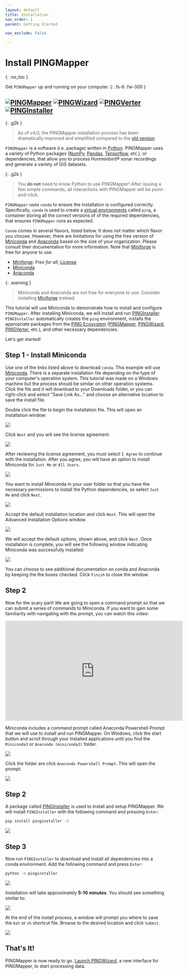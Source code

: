```yaml
---
layout: default
title: Installation
nav_order: 1
parent: Getting Started

nav_exclude: false

---
```


# Install PINGMapper
{: .no_toc }

Get `PINGMapper` up and running on your computer.
{: .fs-6 .fw-300 }

[![PINGMapper](https://img.shields.io/pypi/v/pingmapper?label=PINGMapper)](https://pypi.org/project/pingmapper/) [![PINGWizard](https://img.shields.io/pypi/v/pingwizard?label=PINGWizard)](https://pypi.org/project/pingwizard/) [![PINGVerter](https://img.shields.io/pypi/v/pingverter?label=PINGVerter)](https://pypi.org/project/pingverter/) [![PINGInstaller](https://img.shields.io/pypi/v/pinginstaller?label=PINGInstaller)](https://pypi.org/project/pinginstaller/)
---

{: .g2k }
> As of v4.0, the PINGMapper installation process has been dramatically improved and simplified compared to the [old version](./Installation-v1.md)

`PINGMapper` is a software (i.e. package) written in [Python](https://www.python.org/). PINGMapper uses a variety of Python packages ([NumPy](https://numpy.org/), [Pandas](https://pandas.pydata.org/), [Tensorflow](https://www.tensorflow.org/), etc.), or dependencies, that allow you to process Humminbird&reg; sonar recordings and generate a variety of GIS datasets.

{: .g2k }
> You **do not** need to know Python to use PINGMapper! After issuing a few simple commands, all interactions with PINGMapper will be point-and-click.

`PINGMapper` uses `conda` to ensure the installation is configured correctly. Specifically, `conda` is used to create a [virtual environments](https://conda.io/projects/conda/en/latest/user-guide/tasks/manage-environments.html#) called `ping`, a container storing all the correct versions of of the required dependencies, that ensures `PINGMapper` runs as expected.

 `Conda` comes in several flavors, listed below. It does not matter which flavor you choose. However, there are limitations for using the free version of [Miniconda](https://docs.conda.io/en/latest/miniconda.html) and [Anaconda](https://www.anaconda.com/) based on the size of your organization. Please consult their documentation for more information. Note that [Miniforge](https://conda-forge.org/download/) is free for anyone to use.

 - [Miniforge](https://conda-forge.org/download/): *Free for all*; [License](https://github.com/conda-forge/miniforge?tab=License-1-ov-file#readme)
 - [Miniconda](https://docs.conda.io/en/latest/miniconda.html)
 - [Anaconda](https://www.anaconda.com/)

{: .warning }
> Miniconda and Anaconda are not free for everyone to use. Consider installing [Miniforge](https://conda-forge.org/download/) instead.

This tutorial will use Miniconda to demonstrate how to install and configure `PINGMapper`. After installing Miniconda, we will install and run [PINGInstaller](https://github.com/CameronBodine/PINGInstaller). `PINGInstaller` automatically creates the `ping` environment, installs the appropriate packages from the [PING Ecosystem](../PINGEcosystem.md) ([PINGMapper](https://github.com/CameronBodine/PINGMapper), [PINGWizard](https://github.com/CameronBodine/PINGWizard), [PINGVerter](https://github.com/CameronBodine/PINGVerter), etc.), and other necessary dependencies.

Let's get started!

## Step 1 - Install Miniconda

Use one of the links listed above to download `conda`. This example will use [Miniconda](https://docs.conda.io/en/latest/miniconda.html). There is a separate installation file depending on the type of your computer's operation system. This tutorial was made on a Windows machine but the process should be similar on other operation systems. Click the file and it will download to your Downloads folder, or you can right-click and select "Save Link As..." and choose an alternative location to save the install file.

Double click the file to begin the installation file. This will open an installation window:

<img src="../../assets/install/miniconda_install_1.PNG"/>

Click `Next` and you will see the license agreement:

<img src="../../assets/install/miniconda_install_2.PNG"/>

After reviewing the license agreement, you must select `I Agree` to continue with the installation. After you agree, you will have an option to install Miniconda for `Just Me` or `All Users`. 

<img src="../../assets/install/miniconda_install_3.PNG"/>

You want to install Miniconda in your user folder so that you have the necessary permissions to install the Python dependencies, so select `Just Me` and click `Next`.

<img src="../../assets/install/miniconda_install_4.PNG"/>

Accept the default installation location and click `Next`. This will open the Advanced Installation Options window. 

<img src="../../assets/install/miniconda_install_5.PNG"/>

We will accept the default options, shown above, and click `Next`. Once installation is complete, you will see the following window indicating Miniconda was successfully installed:

<img src="../../assets/install/miniconda_install_6.PNG"/>

You can choose to see additional documentation on conda and Anaconda by keeping the the boxes checked. Click `Finish` to close the window.

## Step 2

Now for the scary part! We are going to open a command prompt so that we can submit a series of commands to Miniconda. If you want to gain some familiarity with navigating with the prompt, you can watch this video:

<iframe width="560" height="315" src="https://www.youtube.com/embed/9zMWXD-xoxc" title="YouTube video player" frameborder="0" allow="accelerometer; autoplay; clipboard-write; encrypted-media; gyroscope; picture-in-picture; web-share" allowfullscreen></iframe>

Miniconda includes a command prompt called Anaconda Powershell Prompt that we will use to install and run PINGMapper. On Windows, click the start button and scroll through your installed applications until you find the `Miniconda3` or `Anaconda (miniconda3)` folder. 

<img src="../../assets/install/miniconda_run.png"/>

Click the folder are click `Anaconda Powershell Prompt`. This will open the prompt.

<img src="../../assets/install/shell_1a.PNG"/>

## Step 2

A package called [PINGInstaller](https://github.com/CameronBodine/PINGInstaller) is used to install and setup PINGMapper. We will install `PINGInstaller` with the following command and pressing `Enter`:

```bash
pip install pinginstaller -U
```

<img src="../../assets/install/shell_install_pinginstaller.PNG"/>

## Step 3

Now run `PINGInstaller` to download and install all dependencies into a conda environment. Add the following command and press `Enter`:

```bash
python -m pinginstaller
```

<img src="../../assets/install/shell_run_pinginstaller.PNG"/>

Installation will take approximately **5-10 minutes**. You should see something similar to:

<img src="../../assets/install/shell_pinginstaller_finish.PNG"/>

At the end of the install process, a window will prompt you where to save the `bat` or `sh` shortcut file. Browse to the desired location and click `Submit`.

<img src="../../assets/install/shortcut_gui.PNG"/>


## That's It!

PINGMapper is now ready to go. [Launch PINGWizard](./Running.md), a new interface for PINGMapper, to start processing data.
